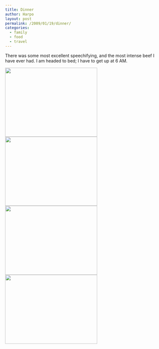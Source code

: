 ```yaml
---
title: Dinner
author: Harpo
layout: post
permalink: /2009/01/19/dinner/
categories:
  - family
  - food
  - travel
---
```

There was some most excellent speechifying, and the most intense beef I have ever had. I am headed to bed; I have to get up at 6 AM.

[<img src="http://harpojaeger.com/wp-content/uploads/2009/01/l-640-480-1a1e7010-e2d2-4072-82f5-9d803d589c0d.jpeg" alt="" width="300" height="225" class="alignnone size-full wp-image-364" />][1][<img src="http://harpojaeger.com/wp-content/uploads/2009/01/l-640-480-f573e02c-80a3-4da7-84dc-da3f93cf8ba5.jpeg" alt="" width="300" height="225" class="alignnone size-full wp-image-364" />][2][<img src="http://harpojaeger.com/wp-content/uploads/2009/01/l-640-480-2cdfb82f-1dd1-4e50-90d9-9cf75df13ed2.jpeg" alt="" width="300" height="225" class="alignnone size-full wp-image-364" />][3][<img src="http://harpojaeger.com/wp-content/uploads/2009/01/l-640-480-de9bc755-c16c-47d3-a898-96013942a590.jpeg" alt="" width="300" height="225" class="alignnone size-full wp-image-364" />][4]

 [1]: http://harpojaeger.com/wp-content/uploads/2009/01/l-640-480-1a1e7010-e2d2-4072-82f5-9d803d589c0d.jpeg
 [2]: http://harpojaeger.com/wp-content/uploads/2009/01/l-640-480-f573e02c-80a3-4da7-84dc-da3f93cf8ba5.jpeg
 [3]: http://harpojaeger.com/wp-content/uploads/2009/01/l-640-480-2cdfb82f-1dd1-4e50-90d9-9cf75df13ed2.jpeg
 [4]: http://harpojaeger.com/wp-content/uploads/2009/01/l-640-480-de9bc755-c16c-47d3-a898-96013942a590.jpeg